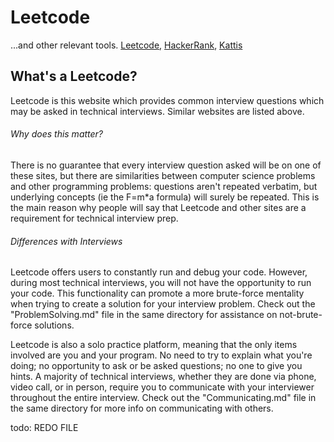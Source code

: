 # Leetcode
...and other relevant tools.
[Leetcode](https://leetcode.com/), [HackerRank](https://www.hackerrank.com/), [Kattis](https://open.kattis.com/)

## What's a Leetcode?
Leetcode is this website which provides common interview questions which may be asked in technical interviews. Similar websites are listed above.

###### Why does this matter?
There is no guarantee that every interview question asked will be on one of these sites,
but there are similarities between computer science problems and other programming problems:
questions aren't repeated verbatim, but underlying concepts (ie the F=m*a formula) will surely be repeated.
This is the main reason why people will say that Leetcode and other sites are a requirement for technical interview prep.

###### Differences with Interviews
Leetcode offers users to constantly run and debug your code.
However, during most technical interviews, you will not have the opportunity to run your code.
This functionality can promote a more brute-force mentality when trying to create a solution for your interview problem.
Check out the "ProblemSolving.md" file in the same directory for assistance on not-brute-force solutions.

Leetcode is also a solo practice platform, meaning that the only items involved are you and your program.
No need to try to explain what you're doing; no opportunity to ask or be asked questions; no one to give you hints.
A majority of technical interviews, whether they are done via phone, video call, or in person, require you to communicate with your interviewer throughout the entire interview.
Check out the "Communicating.md" file in the same directory for more info on communicating with others.

todo: REDO FILE
